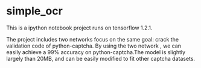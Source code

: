 # simple_ocr
This is a ipython notebook project runs on tensorflow 1.2.1.

The project includes two networks focus on the same goal: crack the validation code of python-captcha. By using the two network , we can easily achieve a 99% accuracy on python-captcha.The model is slightly largely than 20MB, and can be easily modified to fit other captcha datasets.
